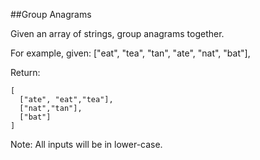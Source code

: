 ##Group Anagrams

Given an array of strings, group anagrams together.

For example, given: ["eat", "tea", "tan", "ate", "nat", "bat"], 

Return:
````
[
  ["ate", "eat","tea"],
  ["nat","tan"],
  ["bat"]
]
````
Note: All inputs will be in lower-case.